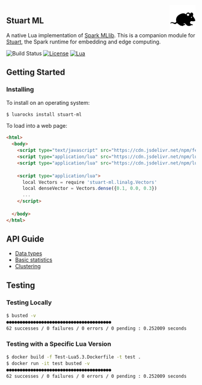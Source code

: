 <img align="right" src="stuart.png" width="70">

## Stuart ML

A native Lua implementation of [Spark MLlib](https://spark.apache.org/docs/2.2.0/ml-guide.html). This is a companion module for [Stuart](https://github.com/nubix-io/stuart), the Spark runtime for embedding and edge computing.

![Build Status](https://api.travis-ci.org/nubix-io/stuart-ml.svg?branch=master)
[![License](http://img.shields.io/badge/Licence-Apache%202.0-blue.svg)](LICENSE)
[![Lua](https://img.shields.io/badge/Lua-5.1%20|%205.2%20|%205.3%20|%20JIT%202.0%20|%20JIT%202.1%20|%20eLua%20|%20Fengari%20|%20GopherLua%20|%20Redis-blue.svg)]()

## Getting Started

### Installing

To install on an operating system:

```sh
$ luarocks install stuart-ml
```

To load into a web page:

```html
<html>
  <body>
    <script type="text/javascript" src="https://cdn.jsdelivr.net/npm/fengari-web@0.1.2/dist/fengari-web.js"></script>
    <script type="application/lua" src="https://cdn.jsdelivr.net/npm/lua-stuart@0.1.8-0/stuart.lua"></script>
    <script type="application/lua" src="https://cdn.jsdelivr.net/npm/lua-stuart-ml@0.1.8-0/stuart-ml.lua"></script>
  
    <script type="application/lua">
      local Vectors = require 'stuart-ml.linalg.Vectors'
      local denseVector = Vectors.dense({0.1, 0.0, 0.3})
      ...
    </script>
    
  </body>
</html>
```

## API Guide

* [Data types](./docs/data-types.md)
* [Basic statistics](./docs/statistics.md)
* [Clustering](./docs/clustering.md)

## Testing

### Testing Locally

```sh
$ busted -v
●●●●●●●●●●●●●●●●●●●●●●●●●●●●●●●●●●●●●●●
62 successes / 0 failures / 0 errors / 0 pending : 0.252009 seconds
```

### Testing with a Specific Lua Version

```sh
$ docker build -f Test-Lua5.3.Dockerfile -t test .
$ docker run -it test busted -v
●●●●●●●●●●●●●●●●●●●●●●●●●●●●●●●●●●●●●●●
62 successes / 0 failures / 0 errors / 0 pending : 0.252009 seconds
```
